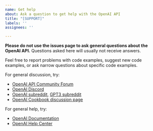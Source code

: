 ```yaml
---
name: Get help
about: Ask a question to get help with the OpenAI API
title: "[SUPPORT]"
labels: ''
assignees: ''

---
```


**Please do not use the issues page to ask general questions about the OpenAI API.** Questions asked here will usually not receive answers.

Feel free to report problems with code examples, suggest new code examples, or ask narrow questions about specific code examples.

For general discussion, try:

- [OpenAI API Community Forum](https://community.openai.com/)
- [OpenAI Discord](https://discord.com/invite/openai)
- [OpenAI subreddit](https://www.reddit.com/r/OpenAI/), [GPT3 subreddit](https://www.reddit.com/r/GPT3/)
- [OpenAI Cookbook discussion page](https://github.com/openai/openai-cookbook/discussions)

For general help, try:

- [OpenAI Documentation](https://platform.openai.com/docs/introduction)
- [OpenAI Help Center](https://help.openai.com/en/)
